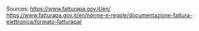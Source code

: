 Sources:
https://www.fatturapa.gov.it/en/
https://www.fatturapa.gov.it/en/norme-e-regole/documentazione-fattura-elettronica/formato-fatturapa/
